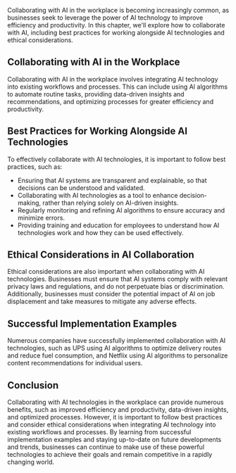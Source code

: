 
Collaborating with AI in the workplace is becoming increasingly common, as businesses seek to leverage the power of AI technology to improve efficiency and productivity. In this chapter, we'll explore how to collaborate with AI, including best practices for working alongside AI technologies and ethical considerations.

Collaborating with AI in the Workplace
--------------------------------------

Collaborating with AI in the workplace involves integrating AI technology into existing workflows and processes. This can include using AI algorithms to automate routine tasks, providing data-driven insights and recommendations, and optimizing processes for greater efficiency and productivity.

Best Practices for Working Alongside AI Technologies
----------------------------------------------------

To effectively collaborate with AI technologies, it is important to follow best practices, such as:

* Ensuring that AI systems are transparent and explainable, so that decisions can be understood and validated.
* Collaborating with AI technologies as a tool to enhance decision-making, rather than relying solely on AI-driven insights.
* Regularly monitoring and refining AI algorithms to ensure accuracy and minimize errors.
* Providing training and education for employees to understand how AI technologies work and how they can be used effectively.

Ethical Considerations in AI Collaboration
------------------------------------------

Ethical considerations are also important when collaborating with AI technologies. Businesses must ensure that AI systems comply with relevant privacy laws and regulations, and do not perpetuate bias or discrimination. Additionally, businesses must consider the potential impact of AI on job displacement and take measures to mitigate any adverse effects.

Successful Implementation Examples
----------------------------------

Numerous companies have successfully implemented collaboration with AI technologies, such as UPS using AI algorithms to optimize delivery routes and reduce fuel consumption, and Netflix using AI algorithms to personalize content recommendations for individual users.

Conclusion
----------

Collaborating with AI technologies in the workplace can provide numerous benefits, such as improved efficiency and productivity, data-driven insights, and optimized processes. However, it is important to follow best practices and consider ethical considerations when integrating AI technology into existing workflows and processes. By learning from successful implementation examples and staying up-to-date on future developments and trends, businesses can continue to make use of these powerful technologies to achieve their goals and remain competitive in a rapidly changing world.
